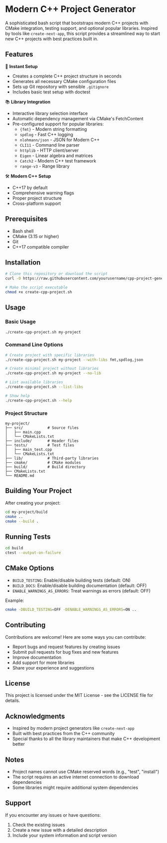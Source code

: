 # Modern C++ Project Generator

A sophisticated bash script that bootstraps modern C++ projects with CMake integration, testing support, and optional popular libraries. Inspired by tools like `create-next-app`, this script provides a streamlined way to start new C++ projects with best practices built in.

## Features

🚀 **Instant Setup**
- Creates a complete C++ project structure in seconds
- Generates all necessary CMake configuration files
- Sets up Git repository with sensible `.gitignore`
- Includes basic test setup with doctest

📚 **Library Integration**
- Interactive library selection interface
- Automatic dependency management via CMake's FetchContent
- Pre-configured support for popular libraries:
  - `{fmt}` - Modern string formatting
  - `spdlog` - Fast C++ logging
  - `nlohmann/json` - JSON for Modern C++
  - `CLI11` - Command line parser
  - `httplib` - HTTP client/server
  - `Eigen` - Linear algebra and matrices
  - `Catch2` - Modern C++ test framework
  - `range-v3` - Range library

🛠️ **Modern C++ Setup**
- C++17 by default
- Comprehensive warning flags
- Proper project structure
- Cross-platform support

## Prerequisites

- Bash shell
- CMake (3.15 or higher)
- Git
- C++17 compatible compiler

## Installation

```bash
# Clone this repository or download the script
curl -O https://raw.githubusercontent.com/yourusername/cpp-project-generator/main/create-cpp-project.sh

# Make the script executable
chmod +x create-cpp-project.sh
```

## Usage

### Basic Usage
```bash
./create-cpp-project.sh my-project
```

### Command Line Options
```bash
# Create project with specific libraries
./create-cpp-project.sh my-project --with-libs fmt,spdlog,json

# Create minimal project without libraries
./create-cpp-project.sh my-project --no-lib

# List available libraries
./create-cpp-project.sh --list-libs

# Show help
./create-cpp-project.sh --help
```

### Project Structure
```
my-project/
├── src/           # Source files
│   ├── main.cpp
│   └── CMakeLists.txt
├── include/       # Header files
├── tests/         # Test files
│   ├── main_test.cpp
│   └── CMakeLists.txt
├── lib/           # Third-party libraries
├── cmake/         # CMake modules
├── build/         # Build directory
├── CMakeLists.txt
└── README.md
```

## Building Your Project

After creating your project:
```bash
cd my-project/build
cmake ..
cmake --build .
```

## Running Tests
```bash
cd build
ctest --output-on-failure
```

## CMake Options

- `BUILD_TESTING`: Enable/disable building tests (default: ON)
- `BUILD_DOCS`: Enable/disable building documentation (default: OFF)
- `ENABLE_WARNINGS_AS_ERRORS`: Treat warnings as errors (default: OFF)

Example:
```bash
cmake -DBUILD_TESTING=OFF -DENABLE_WARNINGS_AS_ERRORS=ON ..
```

## Contributing

Contributions are welcome! Here are some ways you can contribute:
- Report bugs and request features by creating issues
- Submit pull requests for bug fixes and new features
- Improve documentation
- Add support for more libraries
- Share your experience and suggestions

## License

This project is licensed under the MIT License - see the LICENSE file for details.

## Acknowledgments

- Inspired by modern project generators like `create-next-app`
- Built with best practices from the C++ community
- Special thanks to all the library maintainers that make C++ development better

## Notes

- Project names cannot use CMake reserved words (e.g., "test", "install")
- The script requires an active internet connection to download dependencies
- Some libraries might require additional system dependencies

## Support

If you encounter any issues or have questions:
1. Check the existing issues
2. Create a new issue with a detailed description
3. Include your system information and script version
